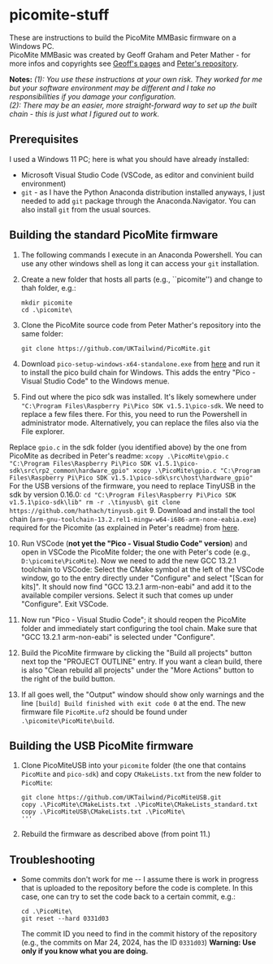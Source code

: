 # picomite-stuff

These are instructions to build the PicoMite MMBasic firmware on a Windows PC.  
PicoMite MMBasic was created by Geoff Graham and Peter Mather - for more infos and copyrights see [Geoff's pages](https://geoffg.net/picomite.html) and [Peter's repository](https://github.com/UKTailwind/PicoMite).

__Notes:__
_(1): You use these instructions at your own risk. They worked for me but your software environment may be different and I take no responsibilities if you damage your configuration._  
_(2): There may be an easier, more straight-forward way to set up the built chain - this is just what I figured out to work._

## Prerequisites

I used a Windows 11 PC; here is what you should have already ínstalled:
- Microsoft Visual Studio Code (VSCode, as editor and convinient build environment)
- `git` - as I have the Python Anaconda distribution installed anyways, I just needed to add `git` package through the Anaconda.Navigator. You can also install `git` from the usual sources.

## Building the standard PicoMite firmware

1. The following commands I execute in an Anaconda Powershell. You can use any other windows shell as long it can access your `git` installation.
2. Create a new folder that hosts all parts (e.g., ``picomite'') and change to thah folder, e.g.:
    ```
    mkdir picomite
    cd .\picomite\
    ```
4. Clone the PicoMite source code from Peter Mather's repository into the same folder:
    ```
    git clone https://github.com/UKTailwind/PicoMite.git
    ```
7. Download ``pico-setup-windows-x64-standalone.exe`` from [here](https://github.com/raspberrypi/pico-setup-windows/releases/tag/v1.5.1) and run it to install the pico build chain for Windows. This adds the entry "Pico - Visual Studio Code" to the Windows menue.

8. Find out where the pico sdk was installed. It's likely somewhere under `"C:\Program Files\Raspberry Pi\Pico SDK v1.5.1\pico-sdk`. We need to replace a few files there. For this, you need to run the Powershell in administrator mode. Alternatively, you can replace the files also via the File explorer.

Replace ``gpio.c`` in the sdk folder (you identified above) by the one from PicoMite as decribed in Peter's readme:
    ```
    xcopy .\PicoMite\gpio.c "C:\Program Files\Raspberry Pi\Pico SDK v1.5.1\pico-sdk\src\rp2_common\hardware_gpio"
    xcopy .\PicoMite\gpio.c "C:\Program Files\Raspberry Pi\Pico SDK v1.5.1\pico-sdk\src\host\hardware_gpio"
    ```
For the USB versions of the firmware, you need to replace TinyUSB in the sdk by version 0.16.0:
    ```
    cd "C:\Program Files\Raspberry Pi\Pico SDK v1.5.1\pico-sdk\lib"
    rm -r .\tinyusb\
    git clone https://github.com/hathach/tinyusb.git
    ```
9. Download and install the tool chain (`arm-gnu-toolchain-13.2.rel1-mingw-w64-i686-arm-none-eabia.exe`) required for the Picomite (as explained in Peter's readme) from [here](https://developer.arm.com/downloads/-/arm-gnu-toolchain-downloads).

10. Run VSCode (__not yet the "Pico - Visual Studio Code" version__) and open in VSCode the PicoMite folder; the one with Peter's code (e.g., `D:\picomite\PicoMite`). Now we need to add the new GCC 13.2.1 toolchain to VSCode: Select the CMake symbol at the left of the VSCode window, go to the entry directly under "Configure" and select "[Scan for kits]". It should now find "GCC 13.2.1 arm-non-eabi" and add it to the available compiler versions. Select it such that comes up under "Configure". Exit VSCode.

11. Now run "Pico - Visual Studio Code"; it should reopen the PicoMite folder and immediately start configuring the tool chain. Make sure that "GCC 13.2.1 arm-non-eabi" is selected under "Configure".

12. Build the PicoMite firmware by clicking the "Build all projects" button next top the "PROJECT OUTLINE" entry. If you want a clean build, there is also "Clean rebuild all projects" under the "More Actions" button to the right of the build button.
    
13. If all goes well, the "Output" window should show only warnings and the line `[build] Build finished with exit code 0` at the end. The new firmware file `PicoMite.uf2` should be found under `.\picomite\PicoMite\build`.

## Building the USB PicoMite firmware

1. Clone PicoMiteUSB into your `picomite` folder (the one that contains `PicoMite` and `pico-sdk`) and copy `CMakeLists.txt` from the new folder to `PicoMite`:
   ```
   git clone https://github.com/UKTailwind/PicoMiteUSB.git
   copy .\PicoMite\CMakeLists.txt .\PicoMite\CMakeLists_standard.txt
   copy .\PicoMiteUSB\CMakeLists.txt .\PicoMite\
   '''
2. Rebuild the firmware as described above (from point 11.)

## Troubleshooting

- Some commits don't work for me -- I assume there is work in progress that is uploaded to the repository before the code is complete. In this case, one can try to set the code back to a certain commit, e.g.:
  ```
  cd .\PicoMite\
  git reset --hard 0331d03
  ```
  The commit ID you need to find in the commit history of the repository (e.g., the commits on Mar 24, 2024, has the ID `0331d03`)
  __Warning: Use only if you know what you are doing.__
  
   
   
